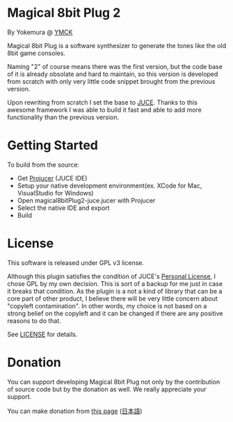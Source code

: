 # Magical 8bit Plug 2
By Yokemura @ [YMCK](http://ymck.net/)

Magical 8bit Plug is a software synthesizer to generate the tones like the old 8bit game consoles.

Naming "2" of course means there was the first version, but the code base of it is already obsolate and hard to maintain, so this version is developed from scratch with only very little code snippet brought from the previous version.

Upon rewriting from scratch I set the base to [JUCE](https://juce.com/). Thanks to this awesome framework I was able to build it fast and able to add more functionality than the previous version.



# Getting Started

To build from the source:

- Get [Projucer](https://shop.juce.com/get-juce) (JUCE IDE)
- Setup your native development environment(ex. XCode for Mac, VisualStudio for Windows)
- Open magical8bitPlug2-juce.jucer with Projucer
- Select the native IDE and export
- Build

# License

This software is released under GPL v3 license.

Although this plugin satisfies the condition of JUCE's [Personal License](https://juce.com/juce-5-license), I chose GPL by my own decision. This is sort of a backup for me just in case it breaks that condition. As the plugin is a not a kind of library that can be a core part of other product, I believe there will be very little concern about "copyleft contamination".
In other words, my choice is not based on a strong belief on the copyleft and it can be changed if there are any positive reasons to do that.

See [LICENSE](./LICENSE) for details.

# Donation

You can support developing Magical 8bit Plug not only by the contribution of source code but by the donation as well. We really appreciate your support.

You can make donation from [this page](http://ymck.net/app/magical-8bit-plug-en/) ([日本語](http://ymck.net/app/magical-8bit-plug))
